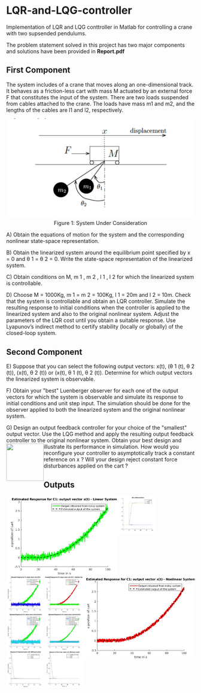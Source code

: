 # LQR-and-LQG-controller
Implementation of LQR and LQG conttroller in Matlab for controlling a crane with two supsended pendulums. 

The problem statement solved in this project has two major components and solutions have been provided in **Report.pdf**

## First Component
The system includes of a crane that moves along an one-dimensional track. It behaves as a
friction-less cart with mass M actuated by an external force F that constitutes the input of
the system. There are two loads suspended from cables attached to the crane. The loads
have mass m1 and m2, and the lengths of the cables are l1 and l2, respectively.

<p align="center">
<img src="https://github.com/AmanVirmani/LQR-and-LQG-controller/blob/master/crane.png">
Figure 1: System Under Consideration
</p>

A) Obtain the equations of motion for the system and the corresponding nonlinear state-space
representation.


B) Obtain the linearized system around the equilibrium point specified by x = 0 and θ 1 =
θ 2 = 0. Write the state-space representation of the linearized system.


C) Obtain conditions on M, m 1 , m 2 , l 1 , l 2 for which the linearized system is controllable.


D) Choose M = 1000Kg, m 1 = m 2 = 100Kg, l 1 = 20m and l 2 = 10m. Check that the system is controllable and obtain an LQR controller. Simulate the resulting response to initial conditions when the controller is applied to the linearized system and also to the original nonlinear system. Adjust the parameters of the LQR cost until you obtain a suitable response. Use Lyapunov’s indirect method to certify stability (locally or globally) of the closed-loop system.

## Second Component 

E) Suppose that you can select the following output vectors: x(t), (θ 1 (t), θ 2 (t)), (x(t), θ 2 (t)) or (x(t), θ 1 (t), θ 2 (t)).
Determine for which output vectors the linearized system is observable.


F) Obtain your "best" Luenberger observer for each one of the output vectors for which the system is observable and simulate its response to initial conditions and unit step input. The simulation should be done for the observer applied to both the linearized system and the original nonlinear system.

G) Design an output feedback controller for your choice of the "smallest" output vector. Use the LQG method and apply the resulting output feedback controller to the original nonlinear system. Obtain your best design and
<img align="left" width="100" height="100" src="http://www.fillmurray.com/100/100">illustrate its performance in simulation. How would you reconfigure your controller to asymptotically track a constant reference on x ? Will your design reject constant force disturbances applied on the cart ?

## Outputs
<img align="left" width="300" src="https://github.com/AmanVirmani/LQR-and-LQG-controller/blob/master/C1_linear.jpg">
<img align="right" width="300" src="https://github.com/AmanVirmani/LQR-and-LQG-controller/blob/master/C1_non_linear.jpg">
<img align="left" width="100" height="100" src="https://github.com/AmanVirmani/LQR-and-LQG-controller/blob/master/C3_linear.jpg">
<img align="right" width="100" height="100" src="https://github.com/AmanVirmani/LQR-and-LQG-controller/blob/master/C3_non_linear.jpg">
<img align="left" width="100" height="100" src="https://github.com/AmanVirmani/LQR-and-LQG-controller/blob/master/C4_linear.jpg">
<img align="right" width="100" height="100" src="https://github.com/AmanVirmani/LQR-and-LQG-controller/blob/master/C4_non_linear.jpg">
<img align="left" width="100" height="100" src="https://github.com/AmanVirmani/LQR-and-LQG-controller/blob/master/LQR_linear.jpg">
<img align="right" width="100" height="100" src="https://github.com/AmanVirmani/LQR-and-LQG-controller/blob/master/LQR_non_linear.jpg">
<img align="center" width="100" height="100" src="https://github.com/AmanVirmani/LQR-and-LQG-controller/blob/master/LQG_non_linear.jpg">

